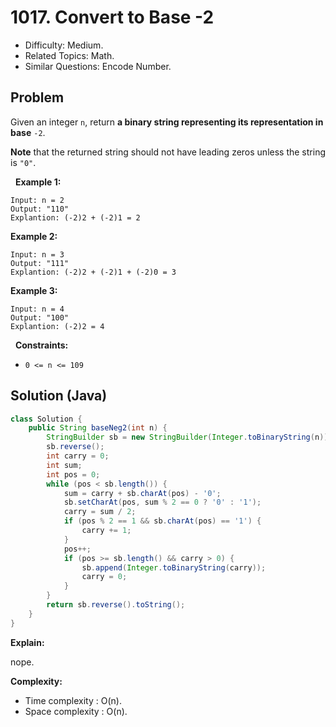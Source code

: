 # 1017. Convert to Base -2

- Difficulty: Medium.
- Related Topics: Math.
- Similar Questions: Encode Number.

## Problem

Given an integer ```n```, return **a binary string representing its representation in base** ```-2```.

**Note** that the returned string should not have leading zeros unless the string is ```"0"```.

 
**Example 1:**

```
Input: n = 2
Output: "110"
Explantion: (-2)2 + (-2)1 = 2
```

**Example 2:**

```
Input: n = 3
Output: "111"
Explantion: (-2)2 + (-2)1 + (-2)0 = 3
```

**Example 3:**

```
Input: n = 4
Output: "100"
Explantion: (-2)2 = 4
```

 
**Constraints:**


	
- ```0 <= n <= 109```



## Solution (Java)

```java
class Solution {
    public String baseNeg2(int n) {
        StringBuilder sb = new StringBuilder(Integer.toBinaryString(n));
        sb.reverse();
        int carry = 0;
        int sum;
        int pos = 0;
        while (pos < sb.length()) {
            sum = carry + sb.charAt(pos) - '0';
            sb.setCharAt(pos, sum % 2 == 0 ? '0' : '1');
            carry = sum / 2;
            if (pos % 2 == 1 && sb.charAt(pos) == '1') {
                carry += 1;
            }
            pos++;
            if (pos >= sb.length() && carry > 0) {
                sb.append(Integer.toBinaryString(carry));
                carry = 0;
            }
        }
        return sb.reverse().toString();
    }
}
```

**Explain:**

nope.

**Complexity:**

* Time complexity : O(n).
* Space complexity : O(n).
